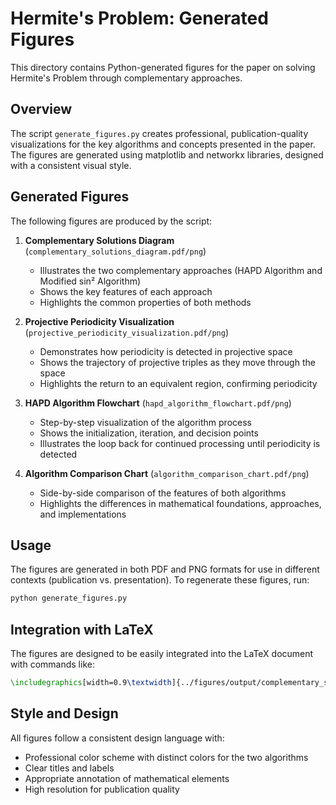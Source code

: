 # Hermite's Problem: Generated Figures

This directory contains Python-generated figures for the paper on solving Hermite's Problem through complementary approaches.

## Overview

The script `generate_figures.py` creates professional, publication-quality visualizations for the key algorithms and concepts presented in the paper. The figures are generated using matplotlib and networkx libraries, designed with a consistent visual style.

## Generated Figures

The following figures are produced by the script:

1. **Complementary Solutions Diagram** (`complementary_solutions_diagram.pdf/png`)
   - Illustrates the two complementary approaches (HAPD Algorithm and Modified sin² Algorithm)
   - Shows the key features of each approach
   - Highlights the common properties of both methods

2. **Projective Periodicity Visualization** (`projective_periodicity_visualization.pdf/png`)
   - Demonstrates how periodicity is detected in projective space
   - Shows the trajectory of projective triples as they move through the space
   - Highlights the return to an equivalent region, confirming periodicity

3. **HAPD Algorithm Flowchart** (`hapd_algorithm_flowchart.pdf/png`)
   - Step-by-step visualization of the algorithm process
   - Shows the initialization, iteration, and decision points
   - Illustrates the loop back for continued processing until periodicity is detected

4. **Algorithm Comparison Chart** (`algorithm_comparison_chart.pdf/png`)
   - Side-by-side comparison of the features of both algorithms
   - Highlights the differences in mathematical foundations, approaches, and implementations

## Usage

The figures are generated in both PDF and PNG formats for use in different contexts (publication vs. presentation). To regenerate these figures, run:

```bash
python generate_figures.py
```

## Integration with LaTeX

The figures are designed to be easily integrated into the LaTeX document with commands like:

```latex
\includegraphics[width=0.9\textwidth]{../figures/output/complementary_solutions_diagram.pdf}
```

## Style and Design

All figures follow a consistent design language with:
- Professional color scheme with distinct colors for the two algorithms
- Clear titles and labels
- Appropriate annotation of mathematical elements
- High resolution for publication quality 